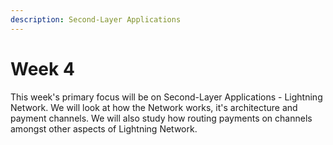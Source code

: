 ```yaml
---
description: Second-Layer Applications
---
```


# Week 4

This week's primary focus will be on Second-Layer Applications - Lightning Network. We will look at how the Network works, it's architecture and payment channels. We will also study how routing payments on channels amongst other aspects of Lightning Network.
